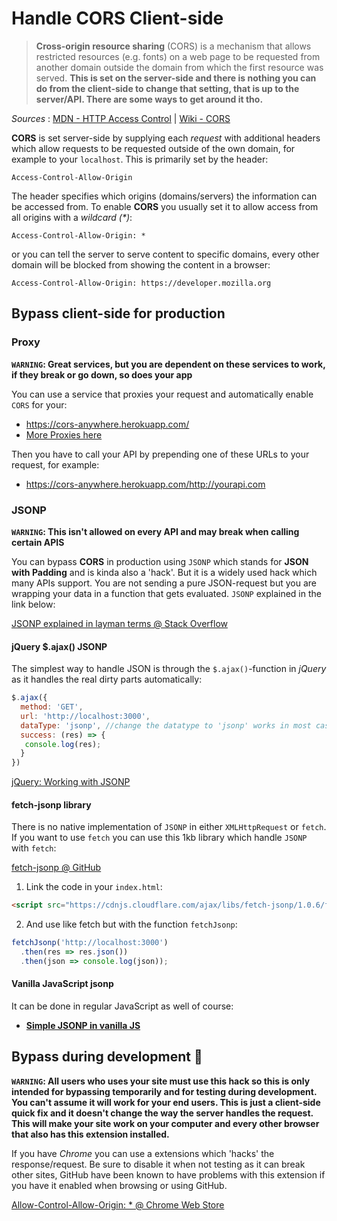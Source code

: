 # Handle CORS Client-side

>**Cross-origin resource sharing** (CORS) is a mechanism that allows restricted resources (e.g. fonts) on a web page to be requested from another domain outside the domain from which the first resource was served. **This is set on the server-side and there is nothing you can do from the client-side to change that setting, that is up to the server/API. There are some ways to get around it tho.**

_Sources_ : [MDN - HTTP Access Control](https://developer.mozilla.org/en-US/docs/Web/HTTP/Access_control_CORS) | [Wiki - CORS](https://en.wikipedia.org/wiki/Cross-origin_resource_sharing)

**CORS** is set server-side by supplying each _request_ with additional headers which allow requests to be requested outside of the own domain, for example to your `localhost`. This is primarily set by the header:
```http
Access-Control-Allow-Origin
```
The header specifies which origins (domains/servers) the information can be accessed from. To enable **CORS** you usually set it to allow access from all origins with a _wildcard (*)_:
```http
Access-Control-Allow-Origin: *
```
or you can tell the server to serve content to specific domains, every other domain will be blocked from showing the content in a browser:
```http
Access-Control-Allow-Origin: https://developer.mozilla.org
```

## Bypass client-side for production

### Proxy

**`WARNING`: Great services, but you are dependent on these services to work, if they break or go down, so does your app**

You can use a service that proxies your request and automatically enable `CORS` for your:
* https://cors-anywhere.herokuapp.com/
* [More Proxies here](https://gist.github.com/jimmywarting/ac1be6ea0297c16c477e17f8fbe51347)

Then you have to call your API by prepending one of these URLs to your request, for example:
* https://cors-anywhere.herokuapp.com/http://yourapi.com
 

### JSONP

**`WARNING`: This isn't allowed on every API and may break when calling certain APIS** 

You can bypass **CORS** in production using `JSONP` which stands for **JSON with Padding** and is kinda also a 'hack'. But it is a widely used hack which many APIs support. You are not sending a pure JSON-request but you are wrapping your data in a function that gets evaluated. `JSONP` explained in the link below:

[JSONP explained in layman terms @ Stack Overflow](http://stackoverflow.com/questions/3839966/can-anyone-explain-what-jsonp-is-in-layman-terms)


#### jQuery $.ajax() JSONP

The simplest way to handle JSON is through the `$.ajax()`-function in _jQuery_ as it handles the real dirty parts automatically:

```js
$.ajax({
  method: 'GET',
  url: 'http://localhost:3000',
  dataType: 'jsonp', //change the datatype to 'jsonp' works in most cases
  success: (res) => {
   console.log(res);
  }
})
```

[jQuery: Working with JSONP](https://learn.jquery.com/ajax/working-with-jsonp/)

#### fetch-jsonp library

There is no native implementation of `JSONP` in either `XMLHttpRequest` or `fetch`. If you want to use `fetch` you can use this 1kb library which handle `JSONP` with `fetch`:

[fetch-jsonp @ GitHub](https://github.com/camsong/fetch-jsonp)

1. Link the code in your `index.html`:
```html
<script src="https://cdnjs.cloudflare.com/ajax/libs/fetch-jsonp/1.0.6/fetch-jsonp.min.js"></script>
```

2. And use like fetch but with the function `fetchJsonp`:
```js
fetchJsonp('http://localhost:3000')
  .then(res => res.json())
  .then(json => console.log(json));
```

#### Vanilla JavaScript jsonp

It can be done in regular JavaScript as well of course:

* **[Simple JSONP in vanilla JS](https://gist.github.com/gf3/132080/110d1b68d7328d7bfe7e36617f7df85679a08968)**

## Bypass during development :hammer:

**`WARNING`: All users who uses your site must use this hack so this is only intended for bypassing temporarily and for testing during development. You can't assume it will work for your end users. This is just a client-side quick fix and it doesn't change the way the server handles the request. This will make your site work on your computer and every other browser that also has this extension installed.**

If you have _Chrome_ you can use a extensions which 'hacks' the response/request. Be sure to disable it when not testing as it can break other sites, GitHub have been known to have problems with this extension if you have it enabled when browsing or using GitHub.

[Allow-Control-Allow-Origin: * @ Chrome Web Store](https://chrome.google.com/webstore/detail/allow-control-allow-origi/nlfbmbojpeacfghkpbjhddihlkkiljbi?hl=en)
